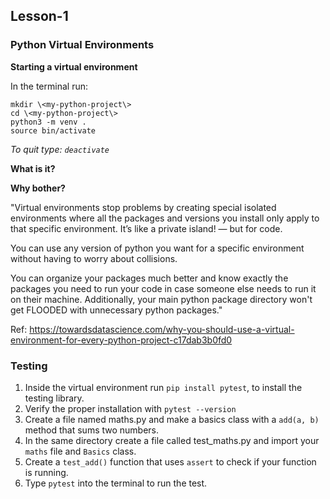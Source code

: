 ## Lesson-1

### Python Virtual Environments 

**Starting a virtual environment**

In the terminal run: 
```
mkdir \<my-python-project\>
cd \<my-python-project\>
python3 -m venv .
source bin/activate
```
*To quit type: `deactivate`*

**What is it?**

**Why bother?**

"Virtual environments stop problems by creating special isolated environments where all the packages and versions you install only apply to that specific environment. It’s like a private island! — but for code.

You can use any version of python you want for a specific environment without having to worry about collisions.

You can organize your packages much better and know exactly the packages you need to run your code in case someone else needs to run it on their machine. Additionally, your main python package directory won't get FLOODED with unnecessary python packages."

Ref: https://towardsdatascience.com/why-you-should-use-a-virtual-environment-for-every-python-project-c17dab3b0fd0

### Testing

1. Inside the virtual environment run `pip install pytest`, to install the testing library. 
2. Verify the proper installation with `pytest --version`
3. Create a file named maths.py and make a basics class with a `add(a, b)` method that sums two numbers.
4. In the same directory create a file called test_maths.py and import your `maths` file and `Basics` class.
5. Create a `test_add()` function that uses `assert` to check if your function is running.
6. Type `pytest` into the terminal to run the test.

